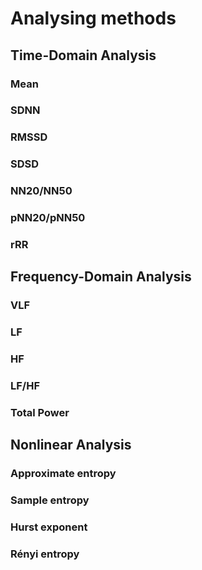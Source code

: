 # Analysing methods
## Time-Domain Analysis

### Mean

### SDNN

### RMSSD

### SDSD

### NN20/NN50

### pNN20/pNN50

### rRR

## Frequency-Domain Analysis

### VLF

### LF

### HF

### LF/HF

### Total Power

## Nonlinear Analysis

### Approximate entropy

### Sample entropy

### Hurst exponent

### Rényi entropy
